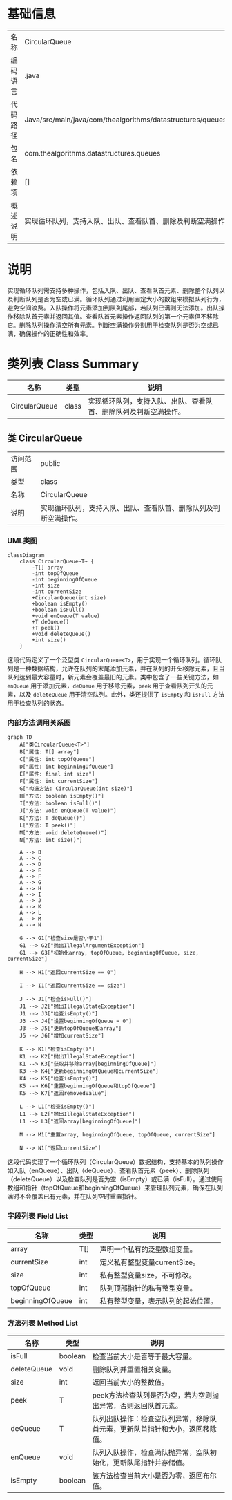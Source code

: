 # 基础信息

|      |      |
|------|------|
| 名称 | CircularQueue |
| 编码语言 | .java |
| 代码路径 | Java/src/main/java/com/thealgorithms/datastructures/queues/CircularQueue.java |
| 包名 | com.thealgorithms.datastructures.queues |
| 依赖项 | [] |
| 概述说明 | 实现循环队列，支持入队、出队、查看队首、删除及判断空满操作。 |

# 说明

实现循环队列需支持多种操作，包括入队、出队、查看队首元素、删除整个队列以及判断队列是否为空或已满。循环队列通过利用固定大小的数组来模拟队列行为，避免空间浪费。入队操作将元素添加到队列尾部，若队列已满则无法添加。出队操作移除队首元素并返回其值。查看队首元素操作返回队列的第一个元素但不移除它。删除队列操作清空所有元素。判断空满操作分别用于检查队列是否为空或已满，确保操作的正确性和效率。

# 类列表 Class Summary

| 名称   | 类型  | 说明 |
|-------|------|-------------|
| CircularQueue | class | 实现循环队列，支持入队、出队、查看队首、删除队列及判断空满操作。 |



## 类 CircularQueue

|      |      |
|------|------|
| 访问范围 | public |
| 类型 | class |
| 名称 | CircularQueue |
| 说明 | 实现循环队列，支持入队、出队、查看队首、删除队列及判断空满操作。 |


### UML类图

```mermaid
classDiagram
    class CircularQueue~T~ {
        -T[] array
        -int topOfQueue
        -int beginningOfQueue
        -int size
        -int currentSize
        +CircularQueue(int size)
        +boolean isEmpty()
        +boolean isFull()
        +void enQueue(T value)
        +T deQueue()
        +T peek()
        +void deleteQueue()
        +int size()
    }
```

这段代码定义了一个泛型类 `CircularQueue<T>`，用于实现一个循环队列。循环队列是一种数据结构，允许在队列的末尾添加元素，并在队列的开头移除元素，且当队列达到最大容量时，新元素会覆盖最旧的元素。类中包含了一些关键方法，如 `enQueue` 用于添加元素，`deQueue` 用于移除元素，`peek` 用于查看队列开头的元素，以及 `deleteQueue` 用于清空队列。此外，类还提供了 `isEmpty` 和 `isFull` 方法用于检查队列的状态。


### 内部方法调用关系图

```mermaid
graph TD
    A["类CircularQueue<T>"]
    B["属性: T[] array"]
    C["属性: int topOfQueue"]
    D["属性: int beginningOfQueue"]
    E["属性: final int size"]
    F["属性: int currentSize"]
    G["构造方法: CircularQueue(int size)"]
    H["方法: boolean isEmpty()"]
    I["方法: boolean isFull()"]
    J["方法: void enQueue(T value)"]
    K["方法: T deQueue()"]
    L["方法: T peek()"]
    M["方法: void deleteQueue()"]
    N["方法: int size()"]

    A --> B
    A --> C
    A --> D
    A --> E
    A --> F
    A --> G
    A --> H
    A --> I
    A --> J
    A --> K
    A --> L
    A --> M
    A --> N

    G --> G1["检查size是否小于1"]
    G1 --> G2["抛出IllegalArgumentException"]
    G1 --> G3["初始化array, topOfQueue, beginningOfQueue, size, currentSize"]

    H --> H1["返回currentSize == 0"]

    I --> I1["返回currentSize == size"]

    J --> J1["检查isFull()"]
    J1 --> J2["抛出IllegalStateException"]
    J1 --> J3["检查isEmpty()"]
    J3 --> J4["设置beginningOfQueue = 0"]
    J3 --> J5["更新topOfQueue和array"]
    J5 --> J6["增加currentSize"]

    K --> K1["检查isEmpty()"]
    K1 --> K2["抛出IllegalStateException"]
    K1 --> K3["获取并移除array[beginningOfQueue]"]
    K3 --> K4["更新beginningOfQueue和currentSize"]
    K4 --> K5["检查isEmpty()"]
    K5 --> K6["重置beginningOfQueue和topOfQueue"]
    K5 --> K7["返回removedValue"]

    L --> L1["检查isEmpty()"]
    L1 --> L2["抛出IllegalStateException"]
    L1 --> L3["返回array[beginningOfQueue]"]

    M --> M1["重置array, beginningOfQueue, topOfQueue, currentSize"]

    N --> N1["返回currentSize"]
```

这段代码实现了一个循环队列（CircularQueue）数据结构，支持基本的队列操作如入队（enQueue）、出队（deQueue）、查看队首元素（peek）、删除队列（deleteQueue）以及检查队列是否为空（isEmpty）或已满（isFull）。通过使用数组和指针（topOfQueue和beginningOfQueue）来管理队列元素，确保在队列满时不会覆盖已有元素，并在队列空时重置指针。

### 字段列表 Field List

| 名称  | 类型  | 说明 |
|-------|-------|------|
| array | T[] | 声明一个私有的泛型数组变量。 |
| currentSize | int | 定义私有整型变量currentSize。 |
| size | int | 私有整型变量size，不可修改。 |
| topOfQueue | int | 队列顶部指针的私有整型变量。 |
| beginningOfQueue | int | 私有整型变量，表示队列的起始位置。 |

### 方法列表 Method List

| 名称  | 类型  | 说明 |
|-------|-------|------|
| isFull | boolean | 检查当前大小是否等于最大容量。 |
| deleteQueue | void | 删除队列并重置相关变量。 |
| size | int | 返回当前大小的整数值。 |
| peek | T | peek方法检查队列是否为空，若为空则抛出异常，否则返回队首元素。 |
| deQueue | T | 队列出队操作：检查空队列异常，移除队首元素，更新队首指针和大小，返回移除值。 |
| enQueue | void | 队列入队操作，检查满队抛异常，空队初始化，更新队尾指针并存储值。 |
| isEmpty | boolean | 该方法检查当前大小是否为零，返回布尔值。 |




